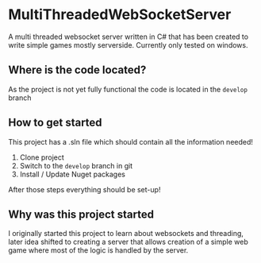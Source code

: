 # MultiThreadedWebSocketServer
A multi threaded websocket server written in C# that has been created to write simple games mostly serverside.
Currently only tested on windows.

## Where is the code located?
As the project is not yet fully functional the code is located in the `develop` branch

## How to get started
This project has a .sln file which should contain all the information needed!

1. Clone project
2. Switch to the `develop` branch in git
3. Install / Update Nuget packages

After those steps everything should be set-up!

## Why was this project started
I originally started this project to learn about websockets and threading,
later idea shifted to creating a server that allows creation of a simple web game where most of the logic is handled by the server.
